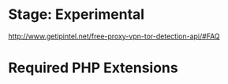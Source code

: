 # Stage: Experimental
http://www.getipintel.net/free-proxy-vpn-tor-detection-api/#FAQ

# Required PHP Extensions
